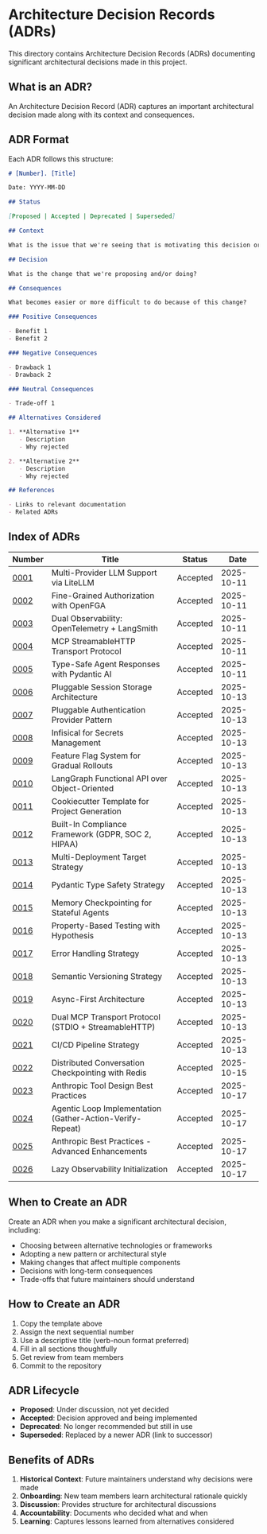 # Architecture Decision Records (ADRs)

This directory contains Architecture Decision Records (ADRs) documenting significant architectural decisions made in this project.

## What is an ADR?

An Architecture Decision Record (ADR) captures an important architectural decision made along with its context and consequences.

## ADR Format

Each ADR follows this structure:

```markdown
# [Number]. [Title]

Date: YYYY-MM-DD

## Status

[Proposed | Accepted | Deprecated | Superseded]

## Context

What is the issue that we're seeing that is motivating this decision or change?

## Decision

What is the change that we're proposing and/or doing?

## Consequences

What becomes easier or more difficult to do because of this change?

### Positive Consequences

- Benefit 1
- Benefit 2

### Negative Consequences

- Drawback 1
- Drawback 2

### Neutral Consequences

- Trade-off 1

## Alternatives Considered

1. **Alternative 1**
   - Description
   - Why rejected

2. **Alternative 2**
   - Description
   - Why rejected

## References

- Links to relevant documentation
- Related ADRs
```

## Index of ADRs

| Number | Title | Status | Date |
|--------|-------|--------|------|
| [0001](0001-llm-multi-provider.md) | Multi-Provider LLM Support via LiteLLM | Accepted | 2025-10-11 |
| [0002](0002-openfga-authorization.md) | Fine-Grained Authorization with OpenFGA | Accepted | 2025-10-11 |
| [0003](0003-dual-observability.md) | Dual Observability: OpenTelemetry + LangSmith | Accepted | 2025-10-11 |
| [0004](0004-mcp-streamable-http.md) | MCP StreamableHTTP Transport Protocol | Accepted | 2025-10-11 |
| [0005](0005-pydantic-ai-integration.md) | Type-Safe Agent Responses with Pydantic AI | Accepted | 2025-10-11 |
| [0006](0006-session-storage-architecture.md) | Pluggable Session Storage Architecture | Accepted | 2025-10-13 |
| [0007](0007-authentication-provider-pattern.md) | Pluggable Authentication Provider Pattern | Accepted | 2025-10-13 |
| [0008](0008-infisical-secrets-management.md) | Infisical for Secrets Management | Accepted | 2025-10-13 |
| [0009](0009-feature-flag-system.md) | Feature Flag System for Gradual Rollouts | Accepted | 2025-10-13 |
| [0010](0010-langgraph-functional-api.md) | LangGraph Functional API over Object-Oriented | Accepted | 2025-10-13 |
| [0011](0011-cookiecutter-template-strategy.md) | Cookiecutter Template for Project Generation | Accepted | 2025-10-13 |
| [0012](0012-compliance-framework-integration.md) | Built-In Compliance Framework (GDPR, SOC 2, HIPAA) | Accepted | 2025-10-13 |
| [0013](0013-multi-deployment-target-strategy.md) | Multi-Deployment Target Strategy | Accepted | 2025-10-13 |
| [0014](0014-pydantic-type-safety.md) | Pydantic Type Safety Strategy | Accepted | 2025-10-13 |
| [0015](0015-memory-checkpointing.md) | Memory Checkpointing for Stateful Agents | Accepted | 2025-10-13 |
| [0016](0016-property-based-testing-strategy.md) | Property-Based Testing with Hypothesis | Accepted | 2025-10-13 |
| [0017](0017-error-handling-strategy.md) | Error Handling Strategy | Accepted | 2025-10-13 |
| [0018](0018-semantic-versioning-strategy.md) | Semantic Versioning Strategy | Accepted | 2025-10-13 |
| [0019](0019-async-first-architecture.md) | Async-First Architecture | Accepted | 2025-10-13 |
| [0020](0020-dual-mcp-transport-protocol.md) | Dual MCP Transport Protocol (STDIO + StreamableHTTP) | Accepted | 2025-10-13 |
| [0021](0021-cicd-pipeline-strategy.md) | CI/CD Pipeline Strategy | Accepted | 2025-10-13 |
| [0022](0022-distributed-conversation-checkpointing.md) | Distributed Conversation Checkpointing with Redis | Accepted | 2025-10-15 |
| [0023](0023-anthropic-tool-design-best-practices.md) | Anthropic Tool Design Best Practices | Accepted | 2025-10-17 |
| [0024](0024-agentic-loop-implementation.md) | Agentic Loop Implementation (Gather-Action-Verify-Repeat) | Accepted | 2025-10-17 |
| [0025](0025-anthropic-best-practices-enhancements.md) | Anthropic Best Practices - Advanced Enhancements | Accepted | 2025-10-17 |
| [0026](0026-lazy-observability-initialization.md) | Lazy Observability Initialization | Accepted | 2025-10-17 |

## When to Create an ADR

Create an ADR when you make a significant architectural decision, including:

- Choosing between alternative technologies or frameworks
- Adopting a new pattern or architectural style
- Making changes that affect multiple components
- Decisions with long-term consequences
- Trade-offs that future maintainers should understand

## How to Create an ADR

1. Copy the template above
2. Assign the next sequential number
3. Use a descriptive title (verb-noun format preferred)
4. Fill in all sections thoughtfully
5. Get review from team members
6. Commit to the repository

## ADR Lifecycle

- **Proposed**: Under discussion, not yet decided
- **Accepted**: Decision approved and being implemented
- **Deprecated**: No longer recommended but still in use
- **Superseded**: Replaced by a newer ADR (link to successor)

## Benefits of ADRs

1. **Historical Context**: Future maintainers understand why decisions were made
2. **Onboarding**: New team members learn architectural rationale quickly
3. **Discussion**: Provides structure for architectural discussions
4. **Accountability**: Documents who decided what and when
5. **Learning**: Captures lessons learned from alternatives considered
